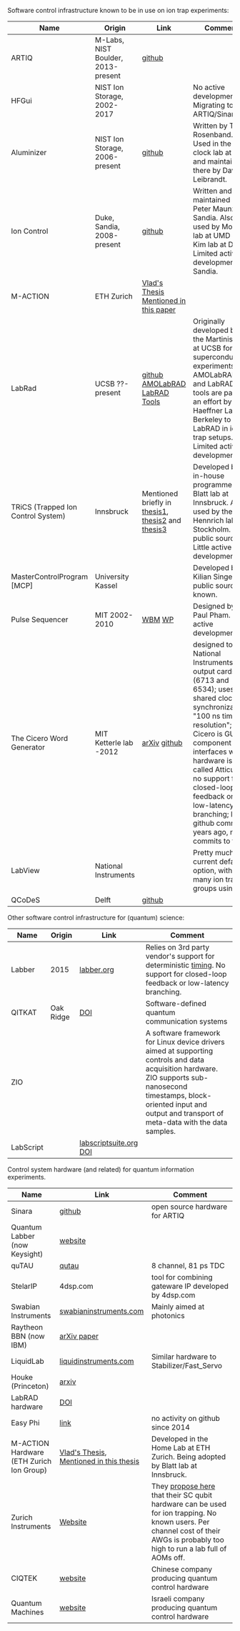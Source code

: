 Software control infrastructure known to be in use on ion trap experiments:

|Name              | Origin                     | Link                             | Comment |
|-----             |----                        |-----                             | ------  |
|ARTIQ             | M-Labs, NIST Boulder, 2013-present | [github](https://github.com/m-labs/artiq)| | 
|HFGui             | NIST Ion Storage, 2002-2017 |         | No active development. Migrating to ARTIQ/Sinara.       |
|Aluminizer        | NIST Ion Storage, 2006-present     | [github](https://github.com/nist-ionstorage/ionizer)| Written by Till Rosenband.  Used in the ion clock lab at NIST and maintained there by David Leibrandt.|
| Ion Control      | Duke, Sandia, 2008-present               | [github](https://github.com/pyIonControl) | Written and maintained by Peter Maunz at Sandia.  Also used by Monroe lab at UMD and Kim lab at Duke. Limited active development by Sandia. |
|M-ACTION          | ETH Zurich                 | [Vlad's Thesis](https://www.research-collection.ethz.ch/bitstream/handle/20.500.11850/295923/Thesis_VNegnevitsky.pdf)  [Mentioned in this paper](https://arxiv.org/abs/1705.02771) | |
|LabRad   | UCSB ??-present                 | [github](https://github.com/labrad/) [AMOLabRAD](https://github.com/AMOLabRAD/AMOLabRAD/wiki/)  [LabRAD Tools](https://github.com/HaeffnerLab/Haeffner-Lab-LabRAD-Tools/)| Originally developed by the Martinis Lab at UCSB for superconducting experiments.  AMOLabRAD and LabRAD tools are part of an effort by Haeffner Lab at Berkeley to use LabRAD in ion trap setups. Limited active development. | 
|TRiCS (Trapped Ion Control System) | Innsbruck | Mentioned briefly in [thesis1](https://quantumoptics.at/images/publications/dissertation/2017_guggemos_diss.pdf), [thesis2](https://www.google.com/url?sa=t&rct=j&q=&esrc=s&source=web&cd=1&cad=rja&uact=8&ved=0ahUKEwjYmIennp_bAhWwt1kKHf4hCKMQFggpMAA&url=https%3A%2F%2Fquantumoptics.at%2Fimages%2Fpublications%2Fdiploma%2Fdiplom_pauli.pdf&usg=AOvVaw3WNj7LnfLWwBLVv177FxWq) and [thesis3](http://www.diva-portal.org/smash/get/diva2:1203307/FULLTEXT01.pdf) | Developed by in-house programmer in Blatt lab at Innsbruck.  Also used by the Hennrich lab in Stockholm. No public source. Little active development.|
|MasterControlProgram [MCP] | University Kassel | | Developed be Kilian Singer. No public source known.|
|Pulse Sequencer | MIT 2002-2010 | [WBM](https://web.archive.org/web/20140105044601/http://pulse-programmer.org/) [WP](https://en.wikipedia.org/wiki/Pulse_programming) | Designed by Paul Pham. No active development |
| The Cicero Word Generator| MIT Ketterle lab -2012 | [arXiv](https://arxiv.org/abs/1208.2607) [github](https://github.com/akeshet/Cicero-Word-Generator) | designed to use National Instruments output cards (6713 and 6534); uses shared clock for synchronization; "100 ns time resolution"; Cicero is GUI; component that interfaces with hardware is called Atticus; no support for closed-loop feedback or low-latency branching; last github commit 6 years ago, no commits to forks |
|LabView          | National Instruments               |  | Pretty much the current default option, with many ion trap groups using it.|
| QCoDeS|Delft|[github](https://github.com/QCoDeS/Qcodes)| | 

Other software control infrastructure for (quantum) science:

|Name              | Origin           | Link                             | Comment |
|-----             |----              |-----                             | ------  |
|Labber            |2015      |[labber.org](http://labber.org/) | Relies on 3rd party vendor's support for deterministic [timing](http://labber.org/online-doc/html/Measurement.html#hardware-timing-and-synchronization). No support for closed-loop feedback or low-latency branching. 
|QITKAT            | Oak Ridge | [DOI](http://spie.org/Publications/Journal/10.1117/1.OE.53.8.086103?SSO=1) | Software-defined quantum communication systems |
|ZIO| | | A software framework for Linux device drivers aimed at supporting controls and data acquisition hardware. ZIO supports sub-nanosecond timestamps, block-oriented input and output and transport of meta-data with the data samples.| 
| LabScript | | [labscriptsuite.org](http://labscriptsuite.org/) [DOI](https://aip.scitation.org/doi/10.1063/1.4817213) | |



Control system hardware (and related) for quantum information experiments.

|Name              |  Link                                      | Comment |
|-----                  |-----                                      |  ----       |
| Sinara            | [github](https://github.com/sinara-hw) | open source hardware for ARTIQ| 
|Quantum Labber (now Keysight)          |[website](https://www.keysight.com/us/en/products/software/application-sw/labber-software.html) | |
| quTAU | [qutau](http://www.qutools.com/quTAU/) | 8 channel, 81 ps TDC | 
|StelarIP| 4dsp.com | tool for combining gateware IP developed by 4dsp.com |
|Swabian Instruments | [swabianinstruments.com](http://swabianinstruments.com)|Mainly aimed at photonics|
|Raytheon BBN (now IBM)| [arXiv paper](https://arxiv.org/abs/1704.08314) | | 
| LiquidLab | [liquidinstruments.com](https://liquidinstruments.com)|Similar hardware to Stabilizer/Fast_Servo|
|Houke (Princeton) | [arxiv](https://arxiv.org/pdf/1703.00942.pdf) | |
|LabRAD hardware| [DOI](https://arxiv.org/abs/1507.03122) | |
|Easy Phi| [link](http://easy-phi.unige.ch) | no activity on github since 2014 |
|M-ACTION Hardware (ETH Zurich Ion Group)  | [Vlad's Thesis](https://www.research-collection.ethz.ch/bitstream/handle/20.500.11850/295923/Thesis_VNegnevitsky.pdf), [Mentioned in this thesis](https://quantumoptics.at/images/publications/diploma/MichaelMeth_Kontrolle_Laserimpulse_QIV.pdf) | Developed in the Home Lab at ETH Zurich.  Being adopted by Blatt lab at Innsbruck. |
|Zurich Instruments|[Website](https://www.zhinst.com)|They [propose here](https://www.zhinst.com/applications/quantumnano/trapped-ion) that their SC qubit hardware can be used for ion trapping.  No known users.  Per channel cost of their AWGs is probably too high to run a lab full of AOMs off.|
|CIQTEK| [website](https://www.ciqtek.com/en/products/5)|Chinese company producing quantum control hardware|
|Quantum Machines| [website](https://www.quantum-machines.co)|Israeli company producing quantum control hardware|
